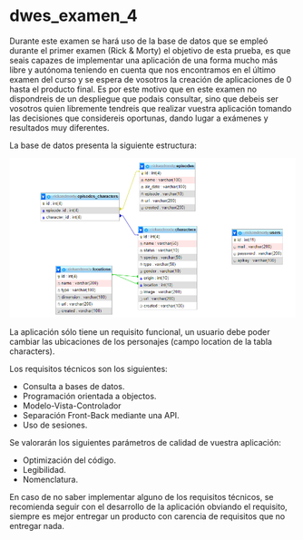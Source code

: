 # dwes_examen_4
Durante este examen se hará uso de la base de datos que se empleó durante el primer examen (Rick & Morty) el objetivo de esta prueba, es que seais capazes de implementar una aplicación de una forma mucho más libre y autónoma teniendo en cuenta que nos encontramos en el último examen del curso y se espera de vosotros la creación de aplicaciones de 0 hasta el producto final.
Es por este motivo que en este examen no dispondreis de un despliegue que podais consultar, sino que debeis ser vosotros quien libremente tendreis que realizar vuestra aplicación tomando las decisiones que considereis oportunas, dando lugar a exámenes y resultados muy diferentes.

La base de datos presenta la siguiente estructura:

![DB](DB.png)

La aplicación sólo tiene un requisito funcional, un usuario debe poder cambiar las ubicaciones de los personajes (campo location de la tabla characters).

Los requisitos técnicos son los siguientes:
- Consulta a bases de datos.
- Programación orientada a objectos.
- Modelo-Vista-Controlador
- Separación Front-Back mediante una API.
- Uso de sesiones.

Se valorarán los siguientes parámetros de calidad de vuestra aplicación:
- Optimización del código.
- Legibilidad.
- Nomenclatura.

En caso de no saber implementar alguno de los requisitos técnicos, se recomienda seguir con el desarrollo de la aplicación obviando el requisito, siempre es mejor entregar un producto con carencia de requisitos que no entregar nada.
